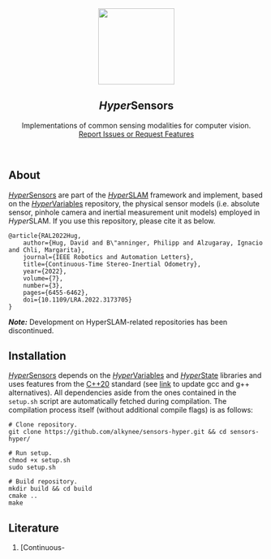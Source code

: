<div align="center">
  <a href="https://github.com/alkynee/sensors-hyper">
    <img src="https://drive.google.com/uc?export=view&id=1UAFr3tepqKwdnTomhKaeI2eIag3HOISY" alt="" style="width: 150px;">
  </a>

<h2><em>Hyper</em>Sensors</h2>
  <p>
    Implementations of common sensing modalities for computer vision. 
    <br />
    <a href="https://github.com/alkynee/sensors-hyper/issues">Report Issues or Request Features</a>
  </p>
</div>
<br />

## About

[*Hyper*Sensors](https://github.com/alkynee/sensors-hyper) are part of the 
[*Hyper*SLAM](https://github.com/alkynee/hyperSensors) framework and implement, based on 
the [*Hyper*Variables](https://github.com/alkynee/hyperVariables) repository, the physical sensor models (i.e. 
absolute sensor, pinhole camera and inertial measurement unit models) employed 
in *Hyper*SLAM. If you use this repository, please cite it as below.

```
@article{RAL2022Hug,
    author={Hug, David and B\"anninger, Philipp and Alzugaray, Ignacio and Chli, Margarita},
    journal={IEEE Robotics and Automation Letters},
    title={Continuous-Time Stereo-Inertial Odometry},
    year={2022},
    volume={7},
    number={3},
    pages={6455-6462},
    doi={10.1109/LRA.2022.3173705}
}
```
***Note:*** Development on HyperSLAM-related repositories has been discontinued.

## Installation

[*Hyper*Sensors](https://github.com/alkynee/sensors-hyper) depends on the 
[*Hyper*Variables](https://github.com/alkynee/hyperVariables) and 
[*Hyper*State](https://github.com/alkynee/hyperState) libraries and uses features from the 
[C++20](https://en.cppreference.com/w/cpp/20) standard (see 
[link](https://askubuntu.com/questions/26498/how-to-choose-the-default-gcc-and-g-version) to update gcc and g++ 
alternatives). All dependencies aside from the ones contained in the `setup.sh` script are automatically fetched 
during compilation. The compilation process itself (without additional compile flags) is as follows:

```
# Clone repository.
git clone https://github.com/alkynee/sensors-hyper.git && cd sensors-hyper/

# Run setup.
chmod +x setup.sh
sudo setup.sh

# Build repository.
mkdir build && cd build
cmake ..
make
```

## Literature

1. [Continuous-